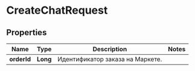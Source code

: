 

# CreateChatRequest

## Properties

Name | Type | Description | Notes
------------ | ------------- | ------------- | -------------
**orderId** | **Long** | Идентификатор заказа на Маркете. | 




